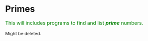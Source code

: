 # Primes
<p style = "color: green; font-size: 16px"> This will includes programs to find and list <strong><em>prime</em></strong> numbers. </p>
<p> Might be deleted. </p>
